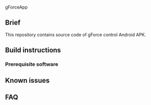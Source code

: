 gForceApp

## Brief
This repository contains source code of gForce control Android APK. 

## Build instructions

### Prerequisite software

## Known issues

## FAQ
